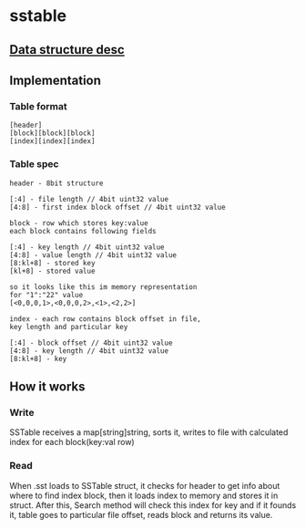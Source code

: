 # sstable

## [Data structure desc](<http://mezhov.com/2013/09/sstable-lsm-tree.html>)

## Implementation

### Table format
```
[header]
[block][block][block]
[index][index][index]
```

### Table spec
```
header - 8bit structure

[:4] - file length // 4bit uint32 value
[4:8] - first index block offset // 4bit uint32 value
```
```
block - row which stores key:value
each block contains following fields

[:4] - key length // 4bit uint32 value
[4:8] - value length // 4bit uint32 value
[8:kl+8] - stored key
[kl+8] - stored value

so it looks like this im memory representation
for "1":"22" value
[<0,0,0,1>,<0,0,0,2>,<1>,<2,2>]
```
```
index - each row contains block offset in file,
key length and particular key

[:4] - block offset // 4bit uint32 value
[4:8] - key length // 4bit uint32 value
[8:kl+8] - key
```

## How it works
### Write
SSTable receives a map[string]string, sorts it,
writes to file with calculated index for each block(key:val row)

### Read
When .sst loads to SSTable struct, it checks for header to get info about where to find index block,
then it loads index to memory and stores it in struct.
After this, Search method will check this index for key
and if it founds it, table goes to particular file offset, reads block and returns its value.